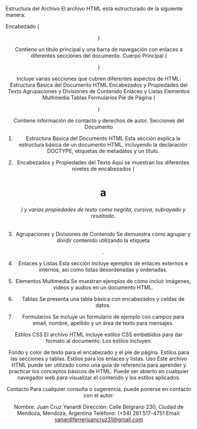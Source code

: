 Estructura del Archivo
El archivo HTML está estructurado de la siguiente manera:

Encabezado (<header>)

Contiene un título principal y una barra de navegación con enlaces a diferentes secciones del documento.
Cuerpo Principal (<main>)

Incluye varias secciones que cubren diferentes aspectos de HTML:
Estructura Básica del Documento HTML
Encabezados y Propiedades del Texto
Agrupaciones y Divisiones de Contenido
Enlaces y Listas
Elementos Multimedia
Tablas
Formularios
Pie de Página (<footer>)

Contiene información de contacto y derechos de autor.
Secciones del Documento
1. Estructura Básica del Documento HTML
Esta sección explica la estructura básica de un documento HTML, incluyendo la declaración DOCTYPE, etiquetas de metadatos y un título.

2. Encabezados y Propiedades del Texto
Aquí se muestran los diferentes niveles de encabezados (<h1> a <h6>) y varias propiedades de texto como negrita, cursiva, subrayado y resaltado.

3. Agrupaciones y Divisiones de Contenido
Se demuestra cómo agrupar y dividir contenido utilizando la etiqueta <div>.

4. Enlaces y Listas
Esta sección incluye ejemplos de enlaces externos e internos, así como listas desordenadas y ordenadas.

5. Elementos Multimedia
Se muestran ejemplos de cómo incluir imágenes, videos y audios en un documento HTML.

6. Tablas
Se presenta una tabla básica con encabezados y celdas de datos.

7. Formularios
Se incluye un formulario de ejemplo con campos para email, nombre, apellido y un área de texto para mensajes.

Estilos CSS
El archivo HTML incluye estilos CSS embebidos para dar formato al documento. Los estilos incluyen:

Fondo y color de texto para el encabezado y el pie de página.
Estilos para las secciones y tablas.
Estilos para los enlaces y listas.
Uso
Este archivo HTML puede ser utilizado como una guía de referencia para aprender y practicar los conceptos básicos de HTML. Puede ser abierto en cualquier navegador web para visualizar el contenido y los estilos aplicados.

Contacto
Para cualquier consulta o sugerencia, puede ponerse en contacto con el autor:

Nombre: Juan Cruz Yanardi
Dirección: Calle Belgrano 230, Ciudad de Mendoza, Mendoza, Argentina
Teléfono: (+54) 261 517-4751
Email: yanardiferrerjuancruz31@gmail.com
